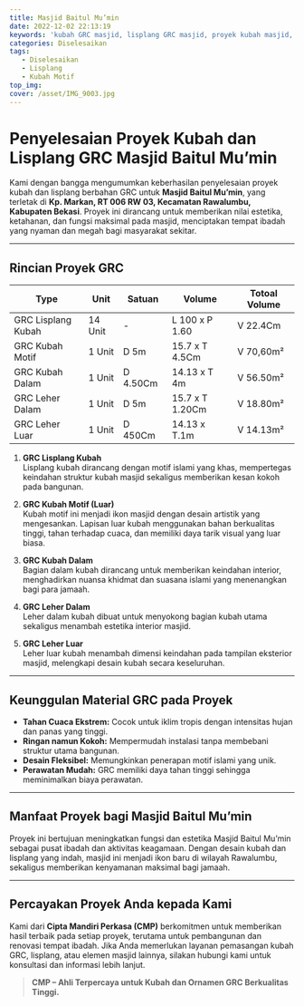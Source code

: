 ```yaml
---
title: Masjid Baitul Mu’min
date: 2022-12-02 22:13:19
keywords: 'kubah GRC masjid, lisplang GRC masjid, proyek kubah masjid, kontraktor kubah GRC, desain kubah islami, renovasi masjid Bekasi, jasa pemasangan GRC, material GRC berkualitas, estetika masjid.'
categories: Diselesaikan
tags: 
   - Diselesaikan
   - Lisplang
   - Kubah Motif
top_img:
cover: /asset/IMG_9003.jpg
---
```


# **Penyelesaian Proyek Kubah dan Lisplang GRC Masjid Baitul Mu’min**

Kami dengan bangga mengumumkan keberhasilan penyelesaian proyek kubah dan lisplang berbahan GRC untuk **Masjid Baitul Mu’min**, yang terletak di **Kp. Markan, RT 006 RW 03, Kecamatan Rawalumbu, Kabupaten Bekasi**. Proyek ini dirancang untuk memberikan nilai estetika, ketahanan, dan fungsi maksimal pada masjid, menciptakan tempat ibadah yang nyaman dan megah bagi masyarakat sekitar.  

---
## **Rincian Proyek GRC**  

|       Type      |  Unit  | Satuan |   Volume    | Totoal Volume |
| --------------- | ------ | ------ | ----------- | ------------- |
| GRC Lisplang Kubah | 14 Unit | - | L 100 x P 1.60 | V 22.4Cm |
| GRC Kubah Motif | 1 Unit | D 5m | 15.7 x T 4.5Cm | V 70,60m² |
| GRC Kubah Dalam | 1 Unit | D 4.50Cm | 14.13 x T 4m | V 56.50m² |
| GRC Leher Dalam | 1 Unit | D 5m | 15.7 x T 1.20Cm | V 18.80m² |
| GRC Leher Luar | 1 Unit | D 450Cm | 14.13 x T.1m | V 14.13m² |



1. **GRC Lisplang Kubah**  
   Lisplang kubah dirancang dengan motif islami yang khas, mempertegas keindahan struktur kubah masjid sekaligus memberikan kesan kokoh pada bangunan.  

2. **GRC Kubah Motif (Luar)**  
   Kubah motif ini menjadi ikon masjid dengan desain artistik yang mengesankan. Lapisan luar kubah menggunakan bahan berkualitas tinggi, tahan terhadap cuaca, dan memiliki daya tarik visual yang luar biasa.  

3. **GRC Kubah Dalam**  
   Bagian dalam kubah dirancang untuk memberikan keindahan interior, menghadirkan nuansa khidmat dan suasana islami yang menenangkan bagi para jamaah.  

4. **GRC Leher Dalam**  
   Leher dalam kubah dibuat untuk menyokong bagian kubah utama sekaligus menambah estetika interior masjid.  

5. **GRC Leher Luar**  
   Leher luar kubah menambah dimensi keindahan pada tampilan eksterior masjid, melengkapi desain kubah secara keseluruhan.  

---

## **Keunggulan Material GRC pada Proyek**  
- **Tahan Cuaca Ekstrem:** Cocok untuk iklim tropis dengan intensitas hujan dan panas yang tinggi.  
- **Ringan namun Kokoh:** Mempermudah instalasi tanpa membebani struktur utama bangunan.  
- **Desain Fleksibel:** Memungkinkan penerapan motif islami yang unik.  
- **Perawatan Mudah:** GRC memiliki daya tahan tinggi sehingga meminimalkan biaya perawatan.  

---

## **Manfaat Proyek bagi Masjid Baitul Mu’min**  
Proyek ini bertujuan meningkatkan fungsi dan estetika Masjid Baitul Mu’min sebagai pusat ibadah dan aktivitas keagamaan. Dengan desain kubah dan lisplang yang indah, masjid ini menjadi ikon baru di wilayah Rawalumbu, sekaligus memberikan kenyamanan maksimal bagi jamaah.  

---

## **Percayakan Proyek Anda kepada Kami**  
Kami dari **Cipta Mandiri Perkasa (CMP)** berkomitmen untuk memberikan hasil terbaik pada setiap proyek, terutama untuk pembangunan dan renovasi tempat ibadah. Jika Anda memerlukan layanan pemasangan kubah GRC, lisplang, atau elemen masjid lainnya, silakan hubungi kami untuk konsultasi dan informasi lebih lanjut.  

> **CMP – Ahli Terpercaya untuk Kubah dan Ornamen GRC Berkualitas Tinggi.**  